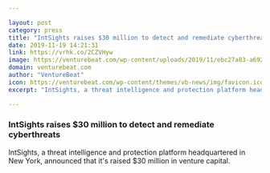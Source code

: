 ```yaml
---

layout: post
category: press
title: "IntSights raises $30 million to detect and remediate cyberthreats"
date: 2019-11-19 14:21:31
link: https://vrhk.co/2CZVHyw
image: https://venturebeat.com/wp-content/uploads/2019/11/ebc27a83-a692-4ed4-83e9-ed9467f03358.png?w=1200&strip=all
domain: venturebeat.com
author: "VentureBeat"
icon: https://venturebeat.com/wp-content/themes/vb-news/img/favicon.ico
excerpt: "IntSights, a threat intelligence and protection platform headquartered in New York, announced that it's raised $30 million in venture capital."

---
```


### IntSights raises $30 million to detect and remediate cyberthreats

IntSights, a threat intelligence and protection platform headquartered in New York, announced that it's raised $30 million in venture capital.
